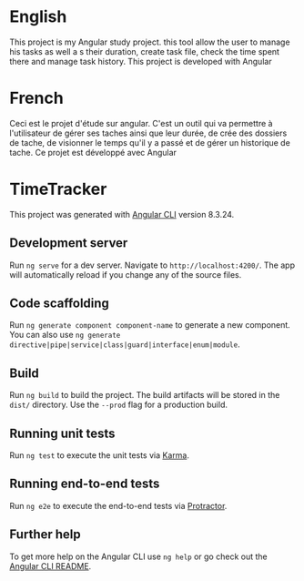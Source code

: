 # English 
This project is my Angular study project. this tool allow the user to manage his tasks as well a s their duration, create task file, check the time spent there and manage task history. This project is developed with Angular

# French
Ceci est le projet d'étude sur angular. C'est un outil qui va permettre à l'utilisateur de gérer ses taches ainsi que leur durée, de crée des dossiers de tache, de visionner le temps qu'il y a passé et de gérer un historique de tache. Ce projet est développé avec Angular



# TimeTracker

This project was generated with [Angular CLI](https://github.com/angular/angular-cli) version 8.3.24.

## Development server

Run `ng serve` for a dev server. Navigate to `http://localhost:4200/`. The app will automatically reload if you change any of the source files.

## Code scaffolding

Run `ng generate component component-name` to generate a new component. You can also use `ng generate directive|pipe|service|class|guard|interface|enum|module`.

## Build

Run `ng build` to build the project. The build artifacts will be stored in the `dist/` directory. Use the `--prod` flag for a production build.

## Running unit tests

Run `ng test` to execute the unit tests via [Karma](https://karma-runner.github.io).

## Running end-to-end tests

Run `ng e2e` to execute the end-to-end tests via [Protractor](http://www.protractortest.org/).

## Further help

To get more help on the Angular CLI use `ng help` or go check out the [Angular CLI README](https://github.com/angular/angular-cli/blob/master/README.md).
